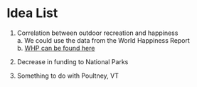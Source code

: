 # Idea List

1. Correlation between outdoor recreation and happiness  
	a. We could use the data from the World Happiness Report  
	b. [WHP can be found here](http://worldhappiness.report/)

2. Decrease in funding to National Parks
3. Something to do with Poultney, VT
